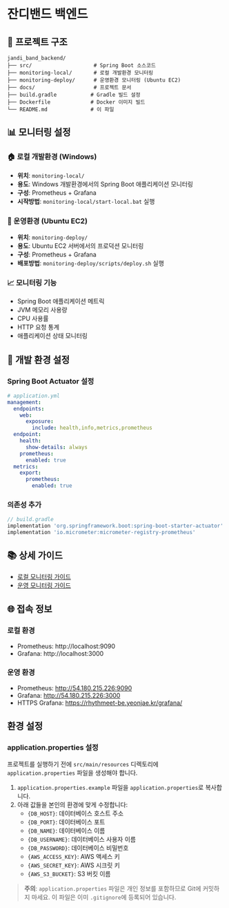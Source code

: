 # 잔디밴드 백엔드

## 🚀 프로젝트 구조

```
jandi_band_backend/
├── src/                    # Spring Boot 소스코드
├── monitoring-local/       # 로컬 개발환경 모니터링
├── monitoring-deploy/      # 운영환경 모니터링 (Ubuntu EC2)
├── docs/                   # 프로젝트 문서
├── build.gradle           # Gradle 빌드 설정
├── Dockerfile             # Docker 이미지 빌드
└── README.md              # 이 파일
```

## 📊 모니터링 설정

### 🏠 로컬 개발환경 (Windows)
- **위치**: `monitoring-local/`
- **용도**: Windows 개발환경에서의 Spring Boot 애플리케이션 모니터링
- **구성**: Prometheus + Grafana
- **시작방법**: `monitoring-local/start-local.bat` 실행

### 🚀 운영환경 (Ubuntu EC2)
- **위치**: `monitoring-deploy/`
- **용도**: Ubuntu EC2 서버에서의 프로덕션 모니터링
- **구성**: Prometheus + Grafana
- **배포방법**: `monitoring-deploy/scripts/deploy.sh` 실행

### 📈 모니터링 기능
- Spring Boot 애플리케이션 메트릭
- JVM 메모리 사용량
- CPU 사용률
- HTTP 요청 통계
- 애플리케이션 상태 모니터링

## 🔧 개발 환경 설정

### Spring Boot Actuator 설정
```yaml
# application.yml
management:
  endpoints:
    web:
      exposure:
        include: health,info,metrics,prometheus
  endpoint:
    health:
      show-details: always
    prometheus:
      enabled: true
  metrics:
    export:
      prometheus:
        enabled: true
```

### 의존성 추가
```gradle
// build.gradle
implementation 'org.springframework.boot:spring-boot-starter-actuator'
implementation 'io.micrometer:micrometer-registry-prometheus'
```

## 📚 상세 가이드

- [로컬 모니터링 가이드](monitoring-local/README.md)
- [운영 모니터링 가이드](monitoring-deploy/README.md)

## 🌐 접속 정보

### 로컬 환경
- Prometheus: http://localhost:9090
- Grafana: http://localhost:3000

### 운영 환경
- Prometheus: http://54.180.215.226:9090
- Grafana: http://54.180.215.226:3000
- HTTPS Grafana: https://rhythmeet-be.yeonjae.kr/grafana/

## 환경 설정

### application.properties 설정

프로젝트를 실행하기 전에 `src/main/resources` 디렉토리에 `application.properties` 파일을 생성해야 합니다.

1. `application.properties.example` 파일을 `application.properties`로 복사합니다.
2. 아래 값들을 본인의 환경에 맞게 수정합니다:
   - `{DB_HOST}`: 데이터베이스 호스트 주소
   - `{DB_PORT}`: 데이터베이스 포트
   - `{DB_NAME}`: 데이터베이스 이름
   - `{DB_USERNAME}`: 데이터베이스 사용자 이름
   - `{DB_PASSWORD}`: 데이터베이스 비밀번호
   - `{AWS_ACCESS_KEY}`: AWS 액세스 키
   - `{AWS_SECRET_KEY}`: AWS 시크릿 키
   - `{AWS_S3_BUCKET}`: S3 버킷 이름

> **주의**: `application.properties` 파일은 개인 정보를 포함하므로 Git에 커밋하지 마세요. 이 파일은 이미 `.gitignore`에 등록되어 있습니다.